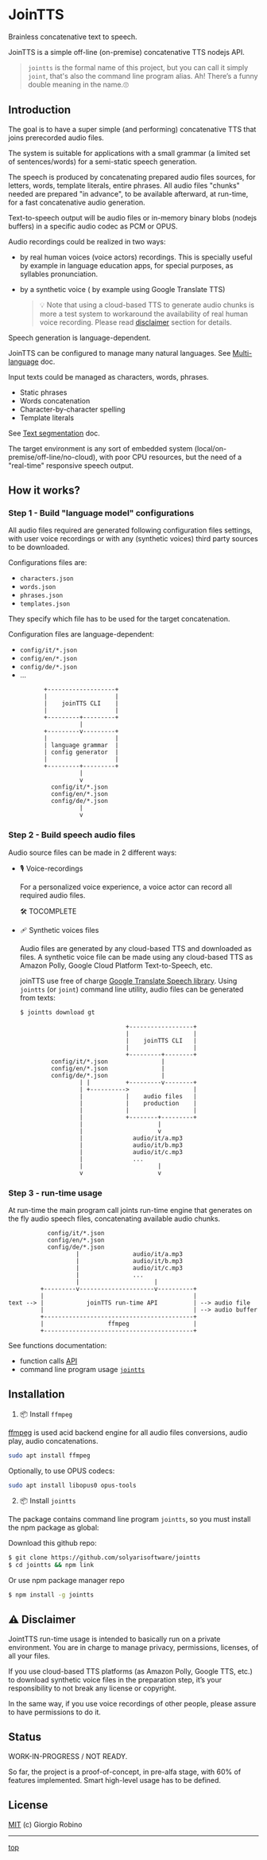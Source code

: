 # JoinTTS

Brainless concatenative text to speech.

JoinTTS is a simple off-line (on-premise) concatenative TTS nodejs API.

> `jointts` is the formal name of this project, 
> but you can call it simply `joint`,
> that's also the command line program alias.
> Ah! There’s a funny double meaning in the name.🙄

## Introduction

The goal is to have a super simple (and performing) concatenative TTS
that joins prerecorded audio files. 

The system is suitable for applications with a small grammar 
(a limited set of sentences/words) for a semi-static speech generation.

The speech is produced by concatenating prepared audio files sources, 
for letters, words, template literals, entire phrases. 
All audio files "chunks" needed are prepared "in advance",
to be available afterward, at run-time, for a fast concatenative audio generation. 

Text-to-speech output will be audio files 
or in-memory binary blobs (nodejs buffers) 
in a specific audio codec as PCM or OPUS.

Audio recordings could be realized in two ways:

- by real human voices (voice actors) recordings.
  This is specially useful by example in language education apps, 
  for special purposes, as syllables pronunciation.

- by a synthetic voice ( by example using Google Translate TTS)
 
  > 💡 Note that using a cloud-based TTS to generate audio chunks 
  > is more a test system to workaround the availability of real human voice recording.
  > Please read [disclaimer](#discalimer) section for details.

Speech generation is language-dependent. 

JoinTTS can be configured to manage many natural languages.
See [Multi-language](doc/multilanguage.md) doc.

Input texts could be managed as characters, words, phrases.

- Static phrases
- Words concatenation 
- Character-by-character spelling
- Template literals

See [Text segmentation](doc/segmentation.md) doc.

The target environment is any sort of embedded system 
(local/on-premise/off-line/no-cloud), with poor CPU resources, 
but the need of a "real-time" responsive speech output.


## How it works?

### Step 1 - Build "language model" configurations 

All audio files required are generated following configuration files settings, 
with user voice recordings or with any (synthetic voices) third party sources to be downloaded.

Configurations files are:

- `characters.json` 
- `words.json`
- `phrases.json`
- `templates.json`

They specify which file has to  be used for the target concatenation.

Configuration files are language-dependent:

- `config/it/*.json`
- `config/en/*.json`
- `config/de/*.json`
- ... 

```
          +-------------------+
          |                   |
          |    joinTTS CLI    |
          |                   |
          +---------+---------+
                    |
          +---------v---------+
          |                   |
          | language grammar  |
          | config generator  |
          |                   |
          +---------+---------+
                    |
                    v
            config/it/*.json
            config/en/*.json
            config/de/*.json
                    |
                    v
```

### Step 2 - Build speech audio files

Audio source files can be made in 2 different ways:

- 🎙 Voice-recordings

  For a personalized voice experience, 
  a voice actor can record all required audio files. 
 
  🛠 TOCOMPLETE 

- 🩹 Synthetic voices files

  Audio files are generated by any cloud-based TTS and downloaded as files. 
  A synthetic voice file can be made using any cloud-based TTS 
  as Amazon Polly, Google Cloud Platform Text-to-Speech, etc.

  joinTTS use free of charge [Google Translate Speech library](https://github.com/zlargon/google-tts).
  Using `jointts` (or `joint`) command line utility, audio files can be generated from texts:

  ```bash
  $ jointts download gt
  ```
```
                                 +------------------+
                                 |                  |
                                 |    joinTTS CLI   |
                                 |                  |
                                 +---------+--------+
            config/it/*.json               |
            config/en/*.json               |
            config/de/*.json               |
                    | |          +---------v--------+
                    | +---------->                  |
                    |            |    audio files   |
                    |            |    production    |
                    |            |                  |
                    |            +--------+---------+
                    |                     |
                    |                     v
                    |              audio/it/a.mp3
                    |              audio/it/b.mp3
                    |              audio/it/c.mp3
                    |              ...
                    |                     |
                    v                     v
```
 
### Step 3 - run-time usage

At run-time the main program call joints run-time engine 
that generates on the fly audio speech files, 
concatenating available audio chunks.

```
           config/it/*.json                 
           config/en/*.json                 
           config/de/*.json                 
                   |               audio/it/a.mp3
                   |               audio/it/b.mp3
                   |               audio/it/c.mp3
                   |               ...
                   |                     |
         +---------v---------------------v----------+
         |                                          |
text --> |            joinTTS run-time API          | --> audio file
         |                                          | --> audio buffer
         +------------------------------------------+
         |                  ffmpeg                  |
         +------------------------------------------+
```

See functions documentation: 

- function calls [API](doc/API.md)
- command line program usage [`jointts`](doc/CLI.md)


## Installation

1. 📦 Install `ffmpeg`

  [ffmpeg](https://ffmpeg.org/) is used acid backend engine for all audio files conversions, 
  audio play, audio concatenations.

  ```bash
  sudo apt install ffmpeg 
  ```
  Optionally, to use OPUS codecs:

  ```bash
  sudo apt install libopus0 opus-tools
  ```

2. 📦 Install `jointts` 

  The package contains command line program `jointts`, 
  so you must install the npm package as global:

  Download this github repo:

  ```bash
  $ git clone https://github.com/solyarisoftware/jointts
  $ cd jointts && npm link
  ``` 

  Or use npm package manager repo

  ```bash
  $ npm install -g jointts
  ```


## ⚠️  Disclaimer

JointTTS run-time usage is intended to basically run on a private environment. 
You are in charge to manage privacy, permissions, licenses, of all your files.

If you use cloud-based TTS platforms (as Amazon Polly, Google TTS, etc.) 
to download synthetic voice files in the preparation step,
it’s your responsibility to not break any license or copyright.

In the same way, if you use voice recordings of other people, 
please assure to have permissions to do it.


## Status

WORK-IN-PROGRESS / NOT READY.

So far, the project is a proof-of-concept, 
in pre-alfa stage, with 60% of features implemented.
Smart high-level usage has to be defined. 


## License 

[MIT](LICENSE) (c) Giorgio Robino

---

[top](#)
